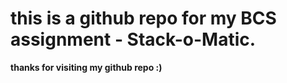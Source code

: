 # **this is a github repo for my BCS assignment - Stack-o-Matic.**
 **thanks for visiting my github repo :)**




